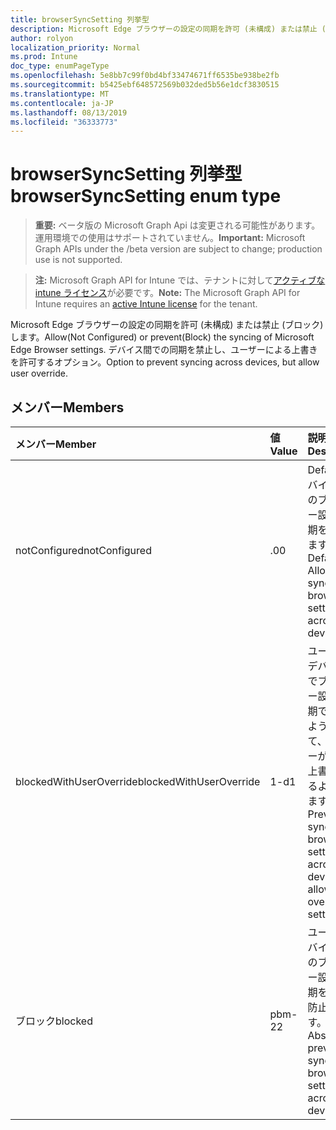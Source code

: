 ```yaml
---
title: browserSyncSetting 列挙型
description: Microsoft Edge ブラウザーの設定の同期を許可 (未構成) または禁止 (ブロック) します。 デバイス間での同期を禁止し、ユーザーによる上書きを許可するオプション。
author: rolyon
localization_priority: Normal
ms.prod: Intune
doc_type: enumPageType
ms.openlocfilehash: 5e8bb7c99f0bd4bf33474671ff6535be938be2fb
ms.sourcegitcommit: b5425ebf648572569b032ded5b56e1dcf3830515
ms.translationtype: MT
ms.contentlocale: ja-JP
ms.lasthandoff: 08/13/2019
ms.locfileid: "36333773"
---
```

# <a name="browsersyncsetting-enum-type"></a><span data-ttu-id="b1b5c-104">browserSyncSetting 列挙型</span><span class="sxs-lookup"><span data-stu-id="b1b5c-104">browserSyncSetting enum type</span></span>

> <span data-ttu-id="b1b5c-105">**重要:** ベータ版の Microsoft Graph Api は変更される可能性があります。運用環境での使用はサポートされていません。</span><span class="sxs-lookup"><span data-stu-id="b1b5c-105">**Important:** Microsoft Graph APIs under the /beta version are subject to change; production use is not supported.</span></span>

> <span data-ttu-id="b1b5c-106">**注:** Microsoft Graph API for Intune では、テナントに対して[アクティブな intune ライセンス](https://go.microsoft.com/fwlink/?linkid=839381)が必要です。</span><span class="sxs-lookup"><span data-stu-id="b1b5c-106">**Note:** The Microsoft Graph API for Intune requires an [active Intune license](https://go.microsoft.com/fwlink/?linkid=839381) for the tenant.</span></span>

<span data-ttu-id="b1b5c-107">Microsoft Edge ブラウザーの設定の同期を許可 (未構成) または禁止 (ブロック) します。</span><span class="sxs-lookup"><span data-stu-id="b1b5c-107">Allow(Not Configured) or prevent(Block) the syncing of Microsoft Edge Browser settings.</span></span> <span data-ttu-id="b1b5c-108">デバイス間での同期を禁止し、ユーザーによる上書きを許可するオプション。</span><span class="sxs-lookup"><span data-stu-id="b1b5c-108">Option to prevent syncing across devices, but allow user override.</span></span>

## <a name="members"></a><span data-ttu-id="b1b5c-109">メンバー</span><span class="sxs-lookup"><span data-stu-id="b1b5c-109">Members</span></span>
|<span data-ttu-id="b1b5c-110">メンバー</span><span class="sxs-lookup"><span data-stu-id="b1b5c-110">Member</span></span>|<span data-ttu-id="b1b5c-111">値</span><span class="sxs-lookup"><span data-stu-id="b1b5c-111">Value</span></span>|<span data-ttu-id="b1b5c-112">説明</span><span class="sxs-lookup"><span data-stu-id="b1b5c-112">Description</span></span>|
|:---|:---|:---|
|<span data-ttu-id="b1b5c-113">notConfigured</span><span class="sxs-lookup"><span data-stu-id="b1b5c-113">notConfigured</span></span>|<span data-ttu-id="b1b5c-114">.0</span><span class="sxs-lookup"><span data-stu-id="b1b5c-114">0</span></span>|<span data-ttu-id="b1b5c-115">Default –デバイス間でのブラウザー設定の同期を許可します。</span><span class="sxs-lookup"><span data-stu-id="b1b5c-115">Default – Allow syncing of browser settings across devices.</span></span>|
|<span data-ttu-id="b1b5c-116">blockedWithUserOverride</span><span class="sxs-lookup"><span data-stu-id="b1b5c-116">blockedWithUserOverride</span></span>|<span data-ttu-id="b1b5c-117">1-d</span><span class="sxs-lookup"><span data-stu-id="b1b5c-117">1</span></span>|<span data-ttu-id="b1b5c-118">ユーザーのデバイス間でブラウザー設定を同期できないようにして、ユーザーが設定を上書きできるようにします。</span><span class="sxs-lookup"><span data-stu-id="b1b5c-118">Prevent syncing of browser settings across user devices, allow user override of setting.</span></span>|
|<span data-ttu-id="b1b5c-119">ブロック</span><span class="sxs-lookup"><span data-stu-id="b1b5c-119">blocked</span></span>|<span data-ttu-id="b1b5c-120">pbm-2</span><span class="sxs-lookup"><span data-stu-id="b1b5c-120">2</span></span>|<span data-ttu-id="b1b5c-121">ユーザーデバイス間でのブラウザー設定の同期を完全に防止します。</span><span class="sxs-lookup"><span data-stu-id="b1b5c-121">Absolutely prevent syncing of browser settings across user devices.</span></span>|




